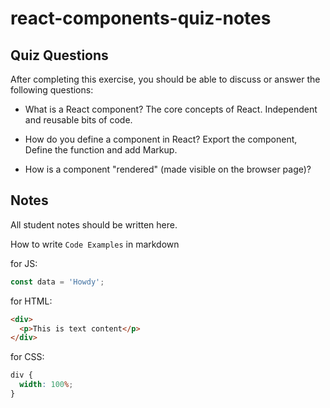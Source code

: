 # react-components-quiz-notes

## Quiz Questions

After completing this exercise, you should be able to discuss or answer the following questions:

- What is a React component?
  The core concepts of React. Independent and reusable bits of code.

- How do you define a component in React?
  Export the component, Define the function and add Markup.

- How is a component "rendered" (made visible on the browser page)?

## Notes

All student notes should be written here.

How to write `Code Examples` in markdown

for JS:

```javascript
const data = 'Howdy';
```

for HTML:

```html
<div>
  <p>This is text content</p>
</div>
```

for CSS:

```css
div {
  width: 100%;
}
```
